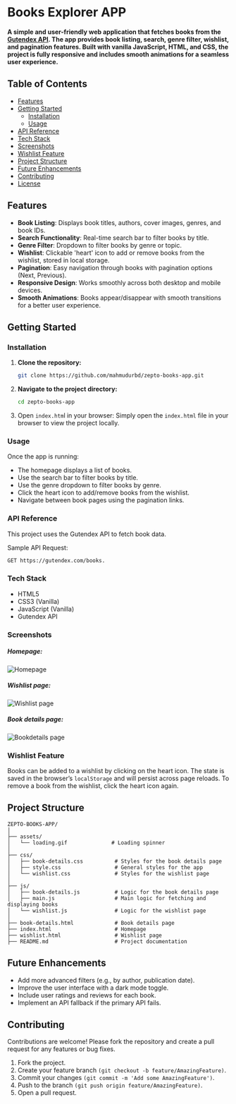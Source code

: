 # Books Explorer APP

**A simple and user-friendly web application that fetches books from the [Gutendex API](https://gutendex.com/). The app provides book listing, search, genre filter, wishlist, and pagination features. Built with vanilla JavaScript, HTML, and CSS, the project is fully responsive and includes smooth animations for a seamless user experience.**

## Table of Contents

- [Features](#features)
- [Getting Started](#getting-started)
  - [Installation](#installation)
  - [Usage](#usage)
- [API Reference](#api-reference)
- [Tech Stack](#tech-stack)
- [Screenshots](#screenshots)
- [Wishlist Feature](#wishlist-feature)
- [Project Structure](#project-structure)
- [Future Enhancements](#future-enhancements)
- [Contributing](#contributing)
- [License](#license)

## Features

- **Book Listing**: Displays book titles, authors, cover images, genres, and book IDs.
- **Search Functionality**: Real-time search bar to filter books by title.
- **Genre Filter**: Dropdown to filter books by genre or topic.
- **Wishlist**: Clickable 'heart' icon to add or remove books from the wishlist, stored in local storage.
- **Pagination**: Easy navigation through books with pagination options (Next, Previous).
- **Responsive Design**: Works smoothly across both desktop and mobile devices.
- **Smooth Animations**: Books appear/disappear with smooth transitions for a better user experience.

## Getting Started

### Installation

1. **Clone the repository:**
   ```bash
   git clone https://github.com/mahmudurbd/zepto-books-app.git
2. **Navigate to the project directory:**
   ```bash
   cd zepto-books-app
3. Open `index.htm`l in your browser: Simply open the `index.html` file in your browser to view the project locally.

### Usage
Once the app is running:

- The homepage displays a list of books.
- Use the search bar to filter books by title.
- Use the genre dropdown to filter books by genre.
- Click the heart icon to add/remove books from the wishlist.
- Navigate between book pages using the pagination links.

### API Reference
This project uses the Gutendex API to fetch book data.

Sample API Request:

```bash
GET https://gutendex.com/books.
```
### Tech Stack
- HTML5
- CSS3 (Vanilla)
- JavaScript (Vanilla)
- Gutendex API

### Screenshots

##### Homepage:
![Homepage](https://i.imghippo.com/files/HpGz91729397773.png)

##### Wishlist page:
![Wishlist page](https://i.imghippo.com/files/fy7Ai1729398866.png)

##### Book details page:
![Bookdetails page](https://i.imghippo.com/files/L33sV1729399449.png)

### Wishlist Feature
Books can be added to a wishlist by clicking on the heart icon. The state is saved in the browser’s `localStorage` and will persist across page reloads. To remove a book from the wishlist, click the heart icon again.

## Project Structure

```plaintext
ZEPTO-BOOKS-APP/
│
├── assets/
│   └── loading.gif              # Loading spinner
│
├── css/
│   ├── book-details.css          # Styles for the book details page
│   ├── style.css                 # General styles for the app
│   └── wishlist.css              # Styles for the wishlist page
│
├── js/
│   ├── book-details.js           # Logic for the book details page
│   ├── main.js                   # Main logic for fetching and displaying books
│   └── wishlist.js               # Logic for the wishlist page
│
├── book-details.html             # Book details page
├── index.html                    # Homepage
├── wishlist.html                 # Wishlist page
├── README.md                     # Project documentation
```
## Future Enhancements
- Add more advanced filters (e.g., by author, publication date).
- Improve the user interface with a dark mode toggle.
- Include user ratings and reviews for each book.
- Implement an API fallback if the primary API fails.

## Contributing
Contributions are welcome! Please fork the repository and create a pull request for any features or bug fixes.

1. Fork the project.
2. Create your feature branch `(git checkout -b feature/AmazingFeature)`.
3. Commit your changes `(git commit -m 'Add some AmazingFeature')`.
4. Push to the branch `(git push origin feature/AmazingFeature)`.
5. Open a pull request.
